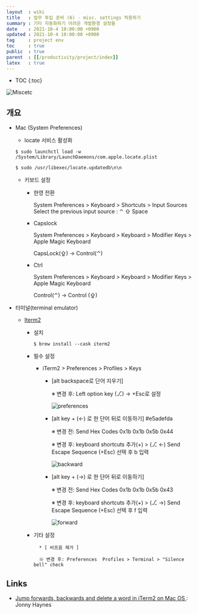 ```yaml
---
layout  : wiki
title   : 업무 투입 준비 (6) - misc. settings 적용하기
summary : 기타 자동화하기 어려운 개발환경 설정들
date    : 2021-10-4 10:00:00 +0900
updated : 2021-10-4 10:00:00 +0900
tag     : project env
toc     : true
public  : true
parent  : [[/productivity/project/index]]
latex   : true
---
```

* TOC
{:toc}

![Miscetc](https://user-images.githubusercontent.com/65143458/135802066-e7f02b30-0c90-4e82-845d-7cab05a3856c.jpeg)

## 개요

* Mac (System Preferences)

    * locate 서비스 활성화 

    ```
    $ sudo launchctl load -w /System/Library/LaunchDaemons/com.apple.locate.plist

    $ sudo /usr/libexec/locate.updatedb\n\n
    ```

    * 키보드 설정

        * 한영 전환 

            System Preferences > Keyboard > Shortcuts > Input Sources 
            Select the previous input source : ⌃ ⇧ Space
 
        * Capslock

            System Preferences > Keyboard > Keyboard > Modifier Keys > Apple Magic Keyboard

            CapsLock(⇪) -> Control(⌃)

        * Ctrl

            System Preferences > Keyboard > Keyboard > Modifier Keys > Apple Magic Keyboard

            Control(⌃) -> Control (⇪)


* 터미널(terminal emulator)

    * [Iterm2](https://iterm2.com/downloads.html)

        * 설치

            ```
            $ brew install --cask iterm2
            ```

        * 필수 설정

            *  iTerm2 > Preferences > Profiles > Keys

                * [alt backspace로 단어 지우기]

                    ※ 변경 후: Left option key (⎇) -> +Esc로 설정
                    
                        
                    ![preferences](https://user-images.githubusercontent.com/65143458/135802758-eef1c57b-f8ec-4690-81a7-3879454b6fd9.png)


                * [alt key + (←) 로 한 단어 뒤로 이동하기]  #e5adefda

                    ※ 변경 전: Send Hex Codes 0x1b 0x1b 0x5b 0x44  

                    ※ 변경 후: keyboard shortcuts 추가(+) > (⎇ ←) Send Escape Sequence (+Esc) 선택 후 b 입력

                    ![backward](https://user-images.githubusercontent.com/65143458/135805390-3d2971f0-a72d-4b71-964d-b2217cc78e30.png)

                * [alt key + (→) 로 한 단어 뒤로 이동하기]

                    ※ 변경 전: Send Hex Codes 0x1b 0x1b 0x5b 0x43  

                    ※ 변경 후: keyboard shortcuts 추가(+) > (⎇ →) Send Escape Sequence (+Esc) 선택 후 f 입력


                    ![forward](https://user-images.githubusercontent.com/65143458/135805377-dd5878f0-1783-45e3-b8e4-e7696dea666c.png)


        * 기타 설정

                * [ 비프음 제거 ]

                ※ 변경 후: Preferences  Profiles > Terminal > "Silence bell" check


## Links

* [Jump forwards, backwards and delete a word in iTerm2 on Mac OS
](https://medium.com/@jonnyhaynes/jump-forwards-backwards-and-delete-a-word-in-iterm2-on-mac-os-43821511f0a):  Jonny Haynes

